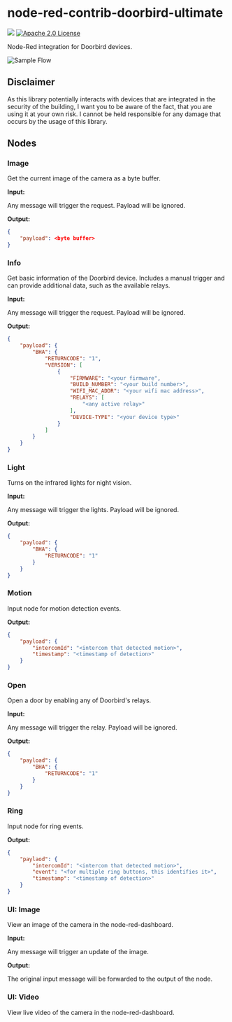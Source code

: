 # node-red-contrib-doorbird-ultimate

[![](https://img.shields.io/npm/v/node-red-contrib-doorbird-ultimate.svg)](https://www.npmjs.com/package/node-red-contrib-doorbird-ultimate)
[![Apache 2.0 License](https://img.shields.io/badge/license-Apache%202.0-blue.svg)](https://github.com/ihrigb/node-doorbird/blob/master/LICENSE)

Node-Red integration for Doorbird devices.

![Sample Flow](img/sample.png)

## Disclaimer

As this library potentially interacts with devices that are integrated in the security of the building, I want you to be aware of the fact, that you are using it at your own risk. I cannot be held responsible for any damage that occurs by the usage of this library.

## Nodes

### Image

Get the current image of the camera as a byte buffer.

__Input:__

Any message will trigger the request. Payload will be ignored.

__Output:__

```json
{
    "payload": <byte buffer>
}
```

### Info

Get basic information of the Doorbird device. Includes a manual trigger and can provide additional data, such as the available relays.

__Input:__

Any message will trigger the request. Payload will be ignored.

__Output:__

```json
{
    "payload": {
        "BHA": {
            "RETURNCODE": "1",
            "VERSION": [
                {
                    "FIRMWARE": "<your firmware",
                    "BUILD_NUMBER": "<your build number>",
                    "WIFI_MAC_ADDR": "<your wifi mac address>",
                    "RELAYS": [
                        "<any active relay>"
                    ],
                    "DEVICE-TYPE": "<your device type>"
                }
            ]
        }
    }
}
```

### Light

Turns on the infrared lights for night vision.

__Input:__

Any message will trigger the lights. Payload will be ignored.

__Output:__

```json
{
    "payload": {
        "BHA": {
            "RETURNCODE": "1"
        }
    }
}
```

### Motion

Input node for motion detection events.

__Output:__

```json
{
    "payload": {
        "intercomId": "<intercom that detected motion>",
        "timestamp": "<timestamp of detection>"
    }
}
```

### Open

Open a door by enabling any of Doorbird's relays.

__Input:__

Any message will trigger the relay. Payload will be ignored.

__Output:__

```json
{
    "payload": {
        "BHA": {
            "RETURNCODE": "1"
        }
    }
}
```

### Ring

Input node for ring events.

__Output:__

```json
{
    "paylaod": {
        "intercomId": "<intercom that detected motion>",
        "event": "<for multiple ring buttons, this identifies it>",
        "timestamp": "<timestamp of detection>"
    }
}
```

### UI: Image

View an image of the camera in the node-red-dashboard.

__Input:__

Any message will trigger an update of the image.

__Output:__

The original input message will be forwarded to the output of the node.

### UI: Video

View live video of the camera in the node-red-dashboard.
